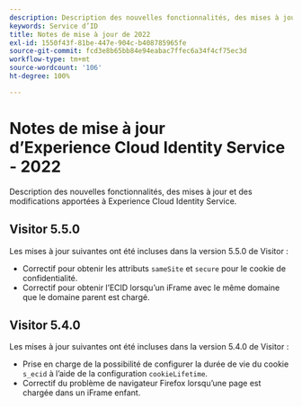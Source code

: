 ```yaml
---
description: Description des nouvelles fonctionnalités, des mises à jour et des modifications apportées au service Experience Cloud Identity.
keywords: Service d’ID
title: Notes de mise à jour de 2022
exl-id: 1550f43f-81be-447e-904c-b408785965fe
source-git-commit: fcd3e8b65bb84e94eabac7ffec6a34f4cf75ec3d
workflow-type: tm+mt
source-wordcount: '106'
ht-degree: 100%

---
```


# Notes de mise à jour d’Experience Cloud Identity Service - 2022

Description des nouvelles fonctionnalités, des mises à jour et des modifications apportées à Experience Cloud Identity Service.

## Visitor 5.5.0

Les mises à jour suivantes ont été incluses dans la version 5.5.0 de Visitor :

* Correctif pour obtenir les attributs `sameSite` et `secure` pour le cookie de confidentialité.
* Correctif pour obtenir l’ECID lorsqu’un iFrame avec le même domaine que le domaine parent est chargé.

## Visitor 5.4.0

Les mises à jour suivantes ont été incluses dans la version 5.4.0 de Visitor :

* Prise en charge de la possibilité de configurer la durée de vie du cookie `s_ecid` à l’aide de la configuration `cookieLifetime`.
* Correctif du problème de navigateur Firefox lorsqu’une page est chargée dans un iFrame enfant.

